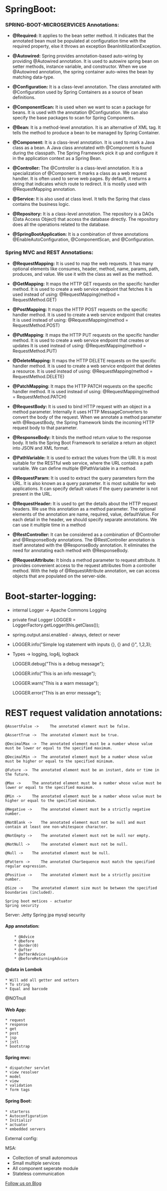 # SpringBoot:

### SPRING-BOOT-MICROSERVICES Annotations:

* **@Required:** It applies to the bean setter method. It indicates that the annotated bean must be populated at configuration time with the required property, else it throws an exception BeanInitilizationException.

* **@Autowired:** Spring provides annotation-based auto-wiring by providing @Autowired annotation. It is used to autowire spring bean on setter methods, instance variable, and constructor. When we use @Autowired annotation, the spring container auto-wires the bean by matching data-type.

* **@Configuration:** It is a class-level annotation. The class annotated with @Configuration used by Spring Containers as a source of bean definitions.

* **@ComponentScan:** It is used when we want to scan a package for beans. It is used with the annotation @Configuration. We can also specify the base packages to scan for Spring Components.

* **@Bean:** It is a method-level annotation. It is an alternative of XML <bean> tag. It tells the method to produce a bean to be managed by Spring Container.

* **@Component:** It is a class-level annotation. It is used to mark a Java class as a bean. A Java class annotated with @Component is found during the classpath. The Spring Framework pick it up and configure it in the application context as a Spring Bean.

* **@Controller:** The @Controller is a class-level annotation. It is a specialization of @Component. It marks a class as a web request handler. It is often used to serve web pages. By default, it returns a string that indicates which route to redirect. It is mostly used with @RequestMapping annotation.

*  **@Service:** It is also used at class level. It tells the Spring that class contains the business logic.

*  **@Repository:** It is a class-level annotation. The repository is a DAOs (Data Access Object) that access the database directly. The repository does all the operations related to the database.

* **@SpringBootApplication:** It is a combination of three annotations @EnableAutoConfiguration, @ComponentScan, and @Configuration.

### Spring MVC and REST Annotations:

*  **@RequestMapping:** It is used to map the web requests. It has many optional elements like consumes, header, method, name, params, path, produces, and value. We use it with the class as well as the method.

* **@GetMapping:** It maps the HTTP GET requests on the specific handler method. It is used to create a web service endpoint that fetches It is used instead of using: @RequestMapping(method = RequestMethod.GET)

* **@PostMapping:** It maps the HTTP POST requests on the specific handler method. It is used to create a web service endpoint that creates It is used instead of using: @RequestMapping(method = RequestMethod.POST)

* **@PutMapping**: It maps the HTTP PUT requests on the specific handler method. It is used to create a web service endpoint that creates or updates It is used instead of using: @RequestMapping(method = RequestMethod.PUT)

* **@DeleteMapping:** It maps the HTTP DELETE requests on the specific handler method. It is used to create a web service endpoint that deletes a resource. It is used instead of using: @RequestMapping(method = RequestMethod.DELETE)

* **@PatchMapping:** It maps the HTTP PATCH requests on the specific handler method. It is used instead of using: @RequestMapping(method = RequestMethod.PATCH)

* **@RequestBody:** It is used to bind HTTP request with an object in a method parameter. Internally it uses HTTP MessageConverters to convert the body of the request. When we annotate a method parameter with @RequestBody, the Spring framework binds the incoming HTTP request body to that parameter.

* **@ResponseBody:** It binds the method return value to the response body. It tells the Spring Boot Framework to serialize a return an object into JSON and XML format.

* **@PathVariable:** It is used to extract the values from the URI. It is most suitable for the RESTful web service, where the URL contains a path variable. We can define multiple @PathVariable in a method.

* **@RequestParam:** It is used to extract the query parameters form the URL. It is also known as a query parameter. It is most suitable for web applications. It can specify default values if the query parameter is not present in the URL.

* **@RequestHeader:** It is used to get the details about the HTTP request headers. We use this annotation as a method parameter. The optional elements of the annotation are name, required, value, defaultValue. For each detail in the header, we should specify separate annotations. We can use it multiple time in a method

* **@RestController:** It can be considered as a combination of @Controller and @ResponseBody annotations. The @RestController annotation is itself annotated with the @ResponseBody annotation. It eliminates the need for annotating each method with @ResponseBody.

* **@RequestAttribute:** It binds a method parameter to request attribute. It provides convenient access to the request attributes from a controller method. With the help of @RequestAttribute annotation, we can access objects that are populated on the server-side.

# Boot-starter-logging:

* internal Logger -> Apache Commons Logging 

* private final Logger LOGGER = LoggerFactory.getLogger(this.getClass());

* spring.output.ansi.enabled - always, detect or never 	

*  LOGGER.info("Simple log statement with inputs {}, {} and {}", 1,2,3);

*  Types -> logging, log4j, logback

  	LOGGER.debug("This is a debug message");
 
	LOGGER.info("This is an info message");
  
	LOGGER.warn("This is a warn message");
  
	LOGGER.error("This is an error message");


# REST request validation annotations:

	@AssertFalse -> 	The annotated element must be false.

	@AssertTrue -> 	The annotated element must be true.

	@DecimalMax -> 	The annotated element must be a number whose value must be lower or equal to the specified maximum.

	@DecimalMin -> 	The annotated element must be a number whose value must be higher or equal to the specified minimum.

	@Future -> 	The annotated element must be an instant, date or time in the future.

	@Max -> 	The annotated element must be a number whose value must be lower or equal to the specified maximum.

	@Min -> 	The annotated element must be a number whose value must be higher or equal to the specified minimum.

	@Negative -> 	The annotated element must be a strictly negative number.

	@NotBlank -> 	The annotated element must not be null and must contain at least one non-whitespace character.

	@NotEmpty -> 	The annotated element must not be null nor empty.

	@NotNull -> 	The annotated element must not be null.

	@Null -> 	The annotated element must be null.

	@Pattern -> 	The annotated CharSequence must match the specified regular expression.

	@Positive -> 	The annotated element must be a strictly positive number.

	@Size -> 	The annotated element size must be between the specified boundaries (included).

	Spring boot metices - actuator
	Spring security


Server:
    Jetty
    Spring jpa mysql security 

#### App annotation:

		* @Advice  
		* @before 
		* @order(0)
		* @after
		* @afterAdvice
		* @beforeReturningAdvice

#### @data in Lombok

	* Will add all getter and setters 
	* To string
	* Equal and barcode

@NOTnull


#### Web App:

	* request
	* response
	* get
	* post
	* jsp
	* jstl
	* bootstrap

#### Spring mvc:

	* dispatcher servlet
	* view resolver
	* model 
	* view
	* validation 
	* form tags

#### Spring Boot:

	* starterss
	* Autoconfiguration
	* Initializr
	* actuator
 	* embedded servers

External config:

MSA:

* Collection of small autonomous 
* Small multiple services 
* All component seperate module
* Stateless communication




<a href="http://starwalt.in">Follow us on Blog</a>

